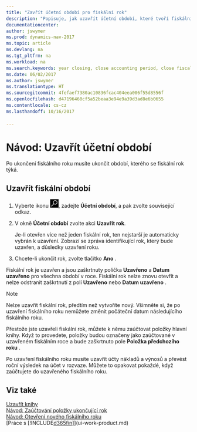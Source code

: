 ```yaml
---
title: "Zavřít účetní období pro fiskální rok"
description: "Popisuje, jak uzavřít účetní období, které tvoří fiskální rok."
documentationcenter: 
author: jswymer
ms.prod: dynamics-nav-2017
ms.topic: article
ms.devlang: na
ms.tgt_pltfrm: na
ms.workload: na
ms.search.keywords: year closing, close accounting period, close fiscal year, bank account detailed trial balance
ms.date: 06/02/2017
ms.author: jswymer
ms.translationtype: HT
ms.sourcegitcommit: 4fefaef7380ac10836fcac404eea006f55d8556f
ms.openlocfilehash: d47196460cf5a52beaa3e94e9a39d3ad8e6b0655
ms.contentlocale: cs-cz
ms.lasthandoff: 10/16/2017

---
```

# <a name="how-to-close-accounting-periods"></a>Návod: Uzavřít účetní období
Po ukončení fiskálního roku musíte ukončit období, kterého se fiskální rok týká.

## <a name="to-close-accounting-periods"></a>Uzavřít fiskální období
1. Vyberte ikonu ![Hledat stránku nebo sestavu](media/ui-search/search_small.png "Ikona Hledat stránku nebo sestavu"), zadejte **Účetní období**, a pak zvolte související odkaz.
2. V okně **Účetní období** zvolte akci **Uzavřít rok**.

    Je-li otevřen více než jeden fiskální rok, ten nejstarší je automaticky vybrán k uzavření. Zobrazí se zpráva identifikující rok, který bude uzavřen, a důsledky uzavření roku.
3. Chcete-li ukončit rok, zvolte tlačítko **Ano** .

Fiskální rok je uzavřen a jsou zaškrtnuty políčka **Uzavřeno** a **Datum uzavřeno** pro všechna období v roce. Fiskální rok nelze znovu otevřít a nelze odstranit zaškrtnutí z polí **Uzavřeno** nebo **Datum uzavřeno** .

> [!NOTE]  
>   Nelze uzavřít fiskální rok, předtím než vytvoříte nový. Všimněte si, že po uzavření fiskálního roku nemůžete změnit počáteční datum následujícího fiskálního roku.

Přestože jste uzavřeli fiskální rok, můžete k němu zaúčtovat položky hlavní knihy. Když to provedete, položky budou označeny jako zaúčtované v uzavřeném fiskálním roce a bude zaškrtnuto pole **Položka předchozího roku** .

Po uzavření fiskálního roku musíte uzavřít účty nákladů a výnosů a převést roční výsledek na účet v rozvaze. Můžete to opakovat pokaždé, když zaúčtujete do uzavřeného fiskálního roku.

## <a name="see-also"></a>Viz také
[Uzavřít knihy](year-close-books.md)  
[Návod: Zaúčtování položky ukončující rok](year-how-post-year-end-close-entry.md)  
[Návod: Otevření nového fiskálního roku](finance-how-open-new-fiscal-year.md)  
[Práce s [!INCLUDE[d365fin](includes/d365fin_md.md)]](ui-work-product.md)


